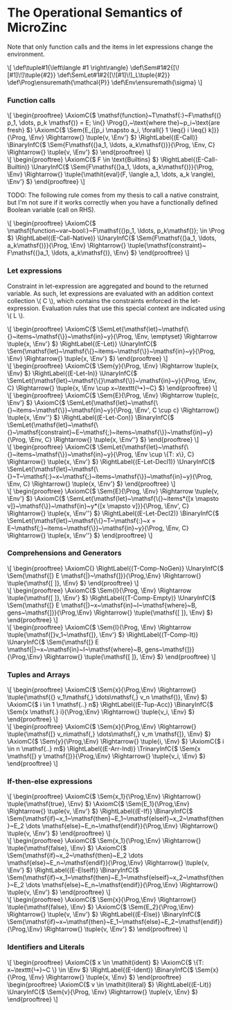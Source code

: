 # The Operational Semantics of MicroZinc

Note that only function calls and the items in let expressions change the environment.

<div>
\[
\def\tuple#1{\left\langle #1 \right\rangle}
\def\Sem#1#2{[\![#1]\!]\tuple{#2}}
\def\SemLet#1#2{[\![#1]\!]_L\tuple{#2}}
\def\Prog\ensuremath{\mathcal{P}}
\def\Env\ensuremath{\sigma}
\]
</div>

### Function calls

<div>
\[
\begin{prooftree}
\AxiomC{$ \mathsf{function}~T\mathsf{:}~F\mathsf{(} p_1, \dots, p_k \mathsf{)} = E; \in{} \Prog{},~\text{where the}~p_i~\text{are fresh} $}
	\AxiomC{$ \Sem{E_{[p_i \mapsto a_i, \forall{} 1 \leq{} i \leq{} k]}}{\Prog, \Env} \Rightarrow{} \tuple{v, \Env'} $}
	\RightLabel{(E-Call)}
	\BinaryInfC{$ \Sem{F\mathsf{(}a_1, \ldots, a_k\mathsf{)}}{\Prog, \Env, C} \Rightarrow{} \tuple{v, \Env'} $}
\end{prooftree}
\]
</div>

<div>
\[
\begin{prooftree}
\AxiomC{$ F \in \text{Builtins} $}
\RightLabel{(E-Call-Builtin)}
\UnaryInfC{$ \Sem{F\mathsf{(}a_1, \ldots, a_k\mathsf{)}}{\Prog, \Env} \Rightarrow{} \tuple{\mathit{eval}(F, \langle a_1, \dots, a_k \rangle), \Env'} $}
\end{prooftree}
\]
</div>

TODO: The following rule comes from my thesis to call a native constraint, but I'm not sure if it works correctly when you have a functionally defined Boolean variable (call on RHS).

<div>
\[
\begin{prooftree}
\AxiomC{$ \mathsf{function~var~bool:}~F\mathsf{(}p_1, \ldots, p_k\mathsf{)}; \in \Prog $}
\RightLabel{(E-Call-Native)}
\UnaryInfC{$ \Sem{F\mathsf{(}a_1, \ldots, a_k\mathsf{)}}{\Prog, \Env} \Rightarrow{} \tuple{\mathsf{constraint}~ F\mathsf{(}a_1, \ldots, a_k\mathsf{)}, \Env} $}
\end{prooftree}
\]
</div>

### Let expressions

Constraint in let-expression are aggregated and bound to the returned variable. As such, let expressions are evaluated with an addition context collection \\( C \\), which contains the constraints enforced in the let-expression. Evaluation rules that use this special context are indicated using \\( L \\).

<div>
\[
\begin{prooftree}
\AxiomC{$ \SemLet{\mathsf{let}~\mathsf{\{}~items~\mathsf{\}}~\mathsf{in}~y}{\Prog, \Env, \emptyset} \Rightarrow \tuple{x, \Env'} $}
\RightLabel{(E-Let)}
\UnaryInfC{$ \Sem{\mathsf{let}~\mathsf{\{}~items~\mathsf{\}}~\mathsf{in}~y}{\Prog, \Env} \Rightarrow{} \tuple{x, \Env'} $}
\end{prooftree}
\]
</div>

<div>
\[
\begin{prooftree}
\AxiomC{$ \Sem{y}{\Prog, \Env} \Rightarrow \tuple{x, \Env} $}
\RightLabel{(E-Let-In)}
\UnaryInfC{$ \SemLet{\mathsf{let}~\mathsf{\{}\mathsf{\}}~\mathsf{in}~y}{\Prog, \Env, C} \Rightarrow{} \tuple{x, \Env \cup x~\texttt{↳}~C} $}
\end{prooftree}
\]
</div>

<div>
\[
\begin{prooftree}
\AxiomC{$ \Sem{E}{\Prog, \Env} \Rightarrow \tuple{c, \Env'} $}
\AxiomC{$ \SemLet{\mathsf{let}~\mathsf{\{}~items~\mathsf{\}}~\mathsf{in}~y}{\Prog, \Env', C \cup c} \Rightarrow{} \tuple{x, \Env''} $}
\RightLabel{(E-Let-Con)}
\BinaryInfC{$ \SemLet{\mathsf{let}~\mathsf{\{}~\mathsf{constraint}~E~\mathsf{;}~items~\mathsf{\}}~\mathsf{in}~y}{\Prog, \Env, C} \Rightarrow{} \tuple{x, \Env''} $}
\end{prooftree}
\]
</div>

<div>
\[
\begin{prooftree}
\AxiomC{$ \SemLet{\mathsf{let}~\mathsf{\{}~items~\mathsf{\}}~\mathsf{in}~y}{\Prog, \Env \cup \{T: x\}, C} \Rightarrow{} \tuple{x, \Env'} $}
\RightLabel{(E-Let-Decl1)}
\UnaryInfC{$ \SemLet{\mathsf{let}~\mathsf{\{}~T~\mathsf{:}~x~\mathsf{;}~items~\mathsf{\}}~\mathsf{in}~y}{\Prog, \Env, C} \Rightarrow{} \tuple{x, \Env'} $}
\end{prooftree}
\]
</div>

<div>
\[
\begin{prooftree}
\AxiomC{$ \Sem{E}{\Prog, \Env} \Rightarrow \tuple{v, \Env'} $}
	\AxiomC{$ \SemLet{\mathsf{let}~\mathsf{\{}~items*{[x \mapsto v]}~\mathsf{\}}~\mathsf{in}~y*{[x \mapsto v]}}{\Prog, \Env', C} \Rightarrow{} \tuple{x, \Env''} $}
	\RightLabel{(E-Let-Decl2)}
	\BinaryInfC{$ \SemLet{\mathsf{let}~\mathsf{\{}~T~\mathsf{:}~x = E~\mathsf{;}~items~\mathsf{\}}~\mathsf{in}~y}{\Prog, \Env, C} \Rightarrow{} \tuple{x, \Env''} $}
\end{prooftree}
\]
</div>

### Comprehensions and Generators

<div>
\[
\begin{prooftree}
\AxiomC{}
\RightLabel{(T-Comp-NoGen)}
\UnaryInfC{$ \Sem{\mathsf{[} E \mathsf{|}~\mathsf{]}}{\Prog,\Env} \Rightarrow{} \tuple{\mathsf{[ ]}, \Env} $}
\end{prooftree}
\]
</div>

<div>
\[
\begin{prooftree}
\AxiomC{$ \Sem{I}{\Prog, \Env} \Rightarrow \tuple{\mathsf{[ ]}, \Env'} $}
	\RightLabel{(T-Comp-Empty)}
	\UnaryInfC{$ \Sem{\mathsf{[} E \mathsf{|}~x~\mathsf{in}~I~\mathsf{where}~B, gens~\mathsf{]}}{\Prog,\Env} \Rightarrow{} \tuple{\mathsf{[ ]}, \Env} $}
\end{prooftree}
\]
</div>

<div>
\[
\begin{prooftree}
\AxiomC{$ \Sem{I}{\Prog, \Env} \Rightarrow \tuple{\mathsf{[}v_1~\mathsf{]}, \Env'} $}
	\RightLabel{(T-Comp-It)}
	\UnaryInfC{$ \Sem{\mathsf{[} E \mathsf{|}~x~\mathsf{in}~I~\mathsf{where}~B, gens~\mathsf{]}}{\Prog,\Env} \Rightarrow{} \tuple{\mathsf{[ ]}, \Env} $}
\end{prooftree}
\]
</div>

### Tuples and Arrays

<div>
\[
\begin{prooftree}
\AxiomC{$ \Sem{x}{\Prog,\Env} \Rightarrow{} \tuple{\mathsf{(} v_1\mathsf{,} \dots\mathsf{,} v_n \mathsf{)}, \Env} $}
\AxiomC{$ i \in 1 \mathsf{..} n$}
\RightLabel{(E-Tup-Acc)}
\BinaryInfC{$ \Sem{x \mathsf{.} i}{\Prog,\Env} \Rightarrow{} \tuple{v_i, \Env} $}
\end{prooftree}
\]
</div>

<div>
\[
\begin{prooftree}
\AxiomC{$ \Sem{x}{\Prog,\Env} \Rightarrow{} \tuple{\mathsf{[} v_n\mathsf{,} \dots\mathsf{,} v_m \mathsf{]}, \Env} $}
	\AxiomC{$ \Sem{y}{\Prog,\Env} \Rightarrow{} \tuple{i, \Env} $}
	\AxiomC{$ i \in n \mathsf{..} m$}
	\RightLabel{(E-Arr-Ind)}
	\TrinaryInfC{$ \Sem{x \mathsf{[} y \mathsf{]}}{\Prog,\Env} \Rightarrow{} \tuple{v_i, \Env} $}
\end{prooftree}
\]
</div>

### If-then-else expressions

<div>
\[
\begin{prooftree}
\AxiomC{$ \Sem{x_1}{\Prog,\Env} \Rightarrow{} \tuple{\mathsf{true}, \Env} $}
\AxiomC{$ \Sem{E_1}{\Prog,\Env} \Rightarrow{} \tuple{v, \Env'} $}
\RightLabel{(E-If)}
\BinaryInfC{$ \Sem{\mathsf{if}~x_1~\mathsf{then}~E_1~\mathsf{elseif}~x_2~\mathsf{then}~E_2 \dots \mathsf{else}~E_n~\mathsf{endif}}{\Prog,\Env} \Rightarrow{} \tuple{v, \Env'} $}
\end{prooftree}
\]
</div>

<div>
\[
\begin{prooftree}
\AxiomC{$ \Sem{x_1}{\Prog,\Env} \Rightarrow{} \tuple{\mathsf{false}, \Env} $}
\AxiomC{$ \Sem{\mathsf{if}~x_2~\mathsf{then}~E_2 \dots \mathsf{else}~E_n~\mathsf{endif}}{\Prog,\Env} \Rightarrow{} \tuple{v, \Env'} $}
\RightLabel{(E-ElseIf)}
\BinaryInfC{$ \Sem{\mathsf{if}~x_1~\mathsf{then}~E_1~\mathsf{elseif}~x_2~\mathsf{then}~E_2 \dots \mathsf{else}~E_n~\mathsf{endif}}{\Prog,\Env} \Rightarrow{} \tuple{v, \Env'} $}
\end{prooftree}
\]
</div>

<div>
\[
\begin{prooftree}
\AxiomC{$ \Sem{x}{\Prog,\Env} \Rightarrow{} \tuple{\mathsf{false}, \Env} $}
\AxiomC{$ \Sem{E_2}{\Prog,\Env} \Rightarrow{} \tuple{v, \Env'} $}
\RightLabel{(E-Else)}
\BinaryInfC{$ \Sem{\mathsf{if}~x~\mathsf{then}~E_1~\mathsf{else}~E_2~\mathsf{endif}}{\Prog,\Env} \Rightarrow{} \tuple{v, \Env'} $}
\end{prooftree}
\]
</div>

### Identifiers and Literals

<div>
\[
\begin{prooftree}
\AxiomC{$ x \in \mathit{ident} $}
\AxiomC{$ \{T: x~\texttt{↳}~C \} \in \Env $}
\RightLabel{(E-Ident)}
\BinaryInfC{$ \Sem{x}{\Prog, \Env} \Rightarrow{} \tuple{x, \Env} $}
\end{prooftree}
\begin{prooftree}
\AxiomC{$ v \in \mathit{literal} $}
\RightLabel{(E-Lit)}
\UnaryInfC{$ \Sem{v}{\Prog, \Env} \Rightarrow{} \tuple{v, \Env} $}
\end{prooftree}
\]
</div>

